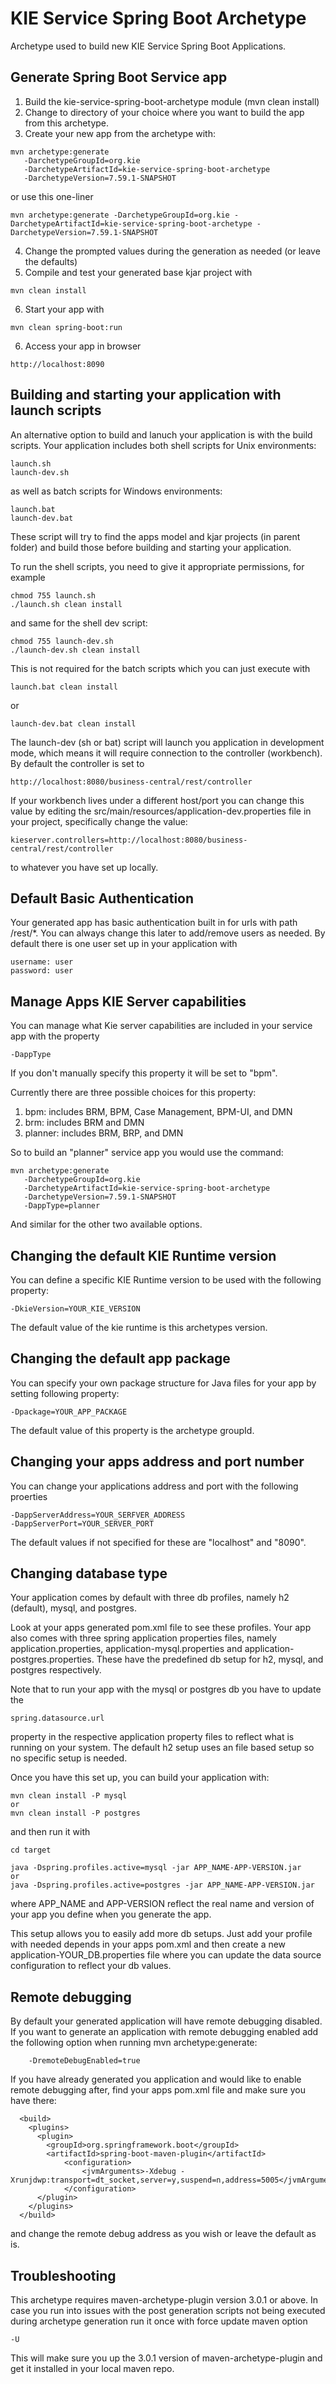 # KIE Service Spring Boot Archetype

Archetype used to build new KIE Service Spring Boot Applications.

## Generate Spring Boot Service app

1. Build the kie-service-spring-boot-archetype module (mvn clean install)
2. Change to directory of your choice where you want to build the
   app from this archetype.
3. Create your new app from the archetype with:

```
mvn archetype:generate
   -DarchetypeGroupId=org.kie
   -DarchetypeArtifactId=kie-service-spring-boot-archetype
   -DarchetypeVersion=7.59.1-SNAPSHOT
```

or use this one-liner

```
mvn archetype:generate -DarchetypeGroupId=org.kie -DarchetypeArtifactId=kie-service-spring-boot-archetype -DarchetypeVersion=7.59.1-SNAPSHOT
```

4. Change the prompted values during the generation as needed (or leave the defaults)
5. Compile and test your generated base kjar project with

```
mvn clean install
```

6. Start your app with

```
mvn clean spring-boot:run
```

6. Access your app in browser

```
http://localhost:8090
```

## Building and starting your application with launch scripts

An alternative option to build and lanuch your application is with the build scripts. Your application
includes both shell scripts for Unix environments:

```
launch.sh
launch-dev.sh
```

as well as batch scripts for Windows environments:

```
launch.bat
launch-dev.bat
```

These script will try to find the apps model and kjar projects (in parent folder) and build
those before building and starting your application.

To run the shell scripts, you need to give it appropriate permissions, for example

```
chmod 755 launch.sh
./launch.sh clean install
```

and same for the shell dev script:

```
chmod 755 launch-dev.sh
./launch-dev.sh clean install
```

This is not required for the batch scripts which you can just execute with

```
launch.bat clean install
```

or

```
launch-dev.bat clean install
```

The launch-dev (sh or bat) script will launch you application in development mode, which means it will require
connection to the controller (workbench). By default the controller is set to

```
http://localhost:8080/business-central/rest/controller
```

If your workbench lives under a different host/port
you can change this value by editing the src/main/resources/application-dev.properties file in your
project, specifically change the value:

```
kieserver.controllers=http://localhost:8080/business-central/rest/controller
```

to whatever you have set up locally.

## Default Basic Authentication

Your generated app has basic authentication built in for urls with path /rest/\*. You can always change this later to add/remove users as needed.
By default there is one user set up in your application with

```
username: user
password: user
```

## Manage Apps KIE Server capabilities

You can manage what Kie server capabilities are included in your
service app with the property

```
-DappType
```

If you don't manually specify this property
it will be set to "bpm".

Currently there are three possible choices
for this property:

1. bpm: includes BRM, BPM, Case Management, BPM-UI, and DMN
2. brm: includes BRM and DMN
3. planner: includes BRM, BRP, and DMN

So to build an "planner" service app you would use the command:

```
mvn archetype:generate
   -DarchetypeGroupId=org.kie
   -DarchetypeArtifactId=kie-service-spring-boot-archetype
   -DarchetypeVersion=7.59.1-SNAPSHOT
   -DappType=planner
```

And similar for the other two available options.

## Changing the default KIE Runtime version

You can define a specific KIE Runtime version to be used with the following property:

```
-DkieVersion=YOUR_KIE_VERSION
```

The default value of the kie runtime is this archetypes version.

## Changing the default app package

You can specify your own package structure for Java files for your app by setting following property:

```
-Dpackage=YOUR_APP_PACKAGE
```

The default value of this property is the archetype groupId.

## Changing your apps address and port number

You can change your applications address and port with the following proerties

```
-DappServerAddress=YOUR_SERFVER_ADDRESS
-DappServerPort=YOUR_SERVER_PORT
```

The default values if not specified for these are "localhost" and "8090".

## Changing database type

Your application comes by default with three db profiles, namely h2 (default), mysql, and postgres.

Look at your apps generated pom.xml file to see these profiles.
Your app also comes with three spring application properties files, namely
application.properties, application-mysql.properties and application-postgres.properties.
These have the predefined db setup for h2, mysql, and postgres respectively.

Note that to run your app with the mysql or postgres db you have to update the

```
spring.datasource.url
```

property in the respective application property files to reflect what is running on your system.
The default h2 setup uses an file based setup so no specific setup is needed.

Once you have this set up, you can build your application with:

```
mvn clean install -P mysql
or
mvn clean install -P postgres
```

and then run it with

```
cd target

java -Dspring.profiles.active=mysql -jar APP_NAME-APP-VERSION.jar
or
java -Dspring.profiles.active=postgres -jar APP_NAME-APP-VERSION.jar
```

where APP_NAME and APP-VERSION reflect the real name and version of your app you define
when you generate the app.

This setup allows you to easily add more db setups. Just add your profile with
needed depends in your apps pom.xml and then create a new application-YOUR_DB.properties
file where you can update the data source configuration to reflect your db values.

## Remote debugging

By default your generated application will have remote debugging disabled. If you want
to generate an application with remote debugging enabled add the following option when
running mvn archetype:generate:

```
    -DremoteDebugEnabled=true
```

If you have already generated you application and would like to enable remote debugging after,
find your apps pom.xml file and make sure you have there:

```
  <build>
    <plugins>
      <plugin>
        <groupId>org.springframework.boot</groupId>
        <artifactId>spring-boot-maven-plugin</artifactId>
            <configuration>
                <jvmArguments>-Xdebug -Xrunjdwp:transport=dt_socket,server=y,suspend=n,address=5005</jvmArguments>
            </configuration>
      </plugin>
    </plugins>
  </build>
```

and change the remote debug address as you wish or leave the default as is.

## Troubleshooting

This archetype requires maven-archetype-plugin version 3.0.1 or above.
In case you run into issues with the post generation scripts
not being executed during archetype generation run it once with
force update maven option

```
-U
```

This will make sure you up the 3.0.1 version of maven-archetype-plugin
and get it installed in your local maven repo.
